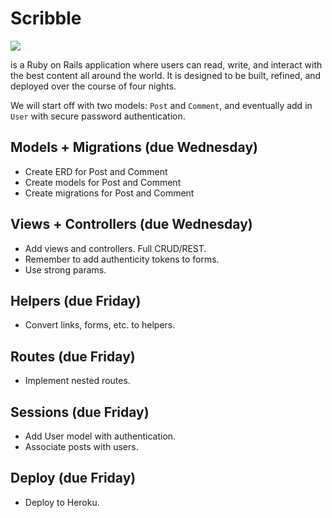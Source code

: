 # Scribble

![](https://dl.dropboxusercontent.com/s/8frf8rblw6pnpds/hipsterlogogenerator_1438007087793.png?dl=0)

is a Ruby on Rails application where users can read, write, and interact
with the best content all around the world. It is designed to be built, refined, and deployed over the course of four nights.

We will start off with two models: `Post` and `Comment`, and eventually
add in `User` with secure password authentication. 

## Models + Migrations (due Wednesday)

- Create ERD for Post and Comment
- Create models for Post and Comment
- Create migrations for Post and Comment

## Views + Controllers (due Wednesday)

- Add views and controllers. Full CRUD/REST.
- Remember to add authenticity tokens to forms.
- Use strong params.

## Helpers (due Friday)

- Convert links, forms, etc. to helpers.

## Routes (due Friday)

- Implement nested routes.

## Sessions (due Friday)

- Add User model with authentication.
- Associate posts with users.

## Deploy (due Friday)

- Deploy to Heroku.
